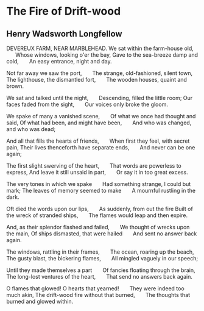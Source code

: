 # The Fire of Drift-wood
## Henry Wadsworth Longfellow
DEVEREUX FARM, NEAR MARBLEHEAD.
We sat within the farm-house old,
      Whose windows, looking o'er the bay,
Gave to the sea-breeze damp and cold,
      An easy entrance, night and day.

Not far away we saw the port,
      The strange, old-fashioned, silent town,
The lighthouse, the dismantled fort,
      The wooden houses, quaint and brown.

We sat and talked until the night,
      Descending, filled the little room;
Our faces faded from the sight,
      Our voices only broke the gloom.

We spake of many a vanished scene,
      Of what we once had thought and said,
Of what had been, and might have been,
      And who was changed, and who was dead;

And all that fills the hearts of friends,
      When first they feel, with secret pain,
Their lives thenceforth have separate ends,
      And never can be one again;

The first slight swerving of the heart,
      That words are powerless to express,
And leave it still unsaid in part,
      Or say it in too great excess.

The very tones in which we spake
      Had something strange, I could but mark;
The leaves of memory seemed to make
      A mournful rustling in the dark.

Oft died the words upon our lips,
      As suddenly, from out the fire
Built of the wreck of stranded ships,
      The flames would leap and then expire.

And, as their splendor flashed and failed,
      We thought of wrecks upon the main,
Of ships dismasted, that were hailed
      And sent no answer back again.

The windows, rattling in their frames,
      The ocean, roaring up the beach,
The gusty blast, the bickering flames,
      All mingled vaguely in our speech;

Until they made themselves a part
      Of fancies floating through the brain,
The long-lost ventures of the heart,
      That send no answers back again.

O flames that glowed! O hearts that yearned!
      They were indeed too much akin,
The drift-wood fire without that burned,
      The thoughts that burned and glowed within.
